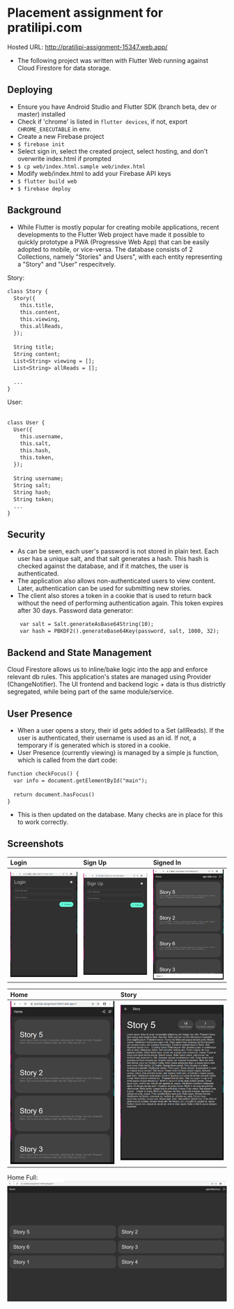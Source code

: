 # Placement assignment for pratilipi.com
Hosted URL: http://pratilipi-assignment-15347.web.app/

- The following project was written with Flutter Web running against Cloud Firestore for data storage.

## Deploying
- Ensure you have Android Studio and Flutter SDK (branch beta, dev or master) installed
- Check if 'chrome' is listed in `flutter devices`, if not, export `CHROME_EXECUTABLE` in env.
- Create a new Firebase project
- `$ firebase init`
- Select sign in, select the created project, select hosting, and don't overwrite index.html if prompted
- `$ cp web/index.html.sample web/index.html`
- Modify web/index.html to add your Firebase API keys
- `$ flutter build web`
- `$ firebase deploy`

## Background
- While Flutter is mostly popular for creating mobile applications, recent developments to the Flutter Web project have made it possible to quickly prototype a PWA (Progressive Web App) that can be easily adopted to mobile, or vice-versa. The database consists of 2 Collections, namely "Stories" and Users", with each entity representing a "Story" and "User" respecitvely.

Story:
```
class Story {
  Story({
    this.title,
    this.content,
    this.viewing,
    this.allReads,
  });

  String title;
  String content;
  List<String> viewing = [];
  List<String> allReads = [];

  ...
}
```
User:
```

class User {
  User({
    this.username,
    this.salt,
    this.hash,
    this.token,
  });

  String username;
  String salt;
  String hash;
  String token;
  ...
}
```

## Security
- As can be seen, each user's password is not stored in plain text. Each user has a unique salt, and that salt generates a hash. This hash is checked against the database, and if it matches, the user is authenticated.
- The application also allows non-authenticated users to view content. Later, authentication can be used for submitting new stories.
- The client also stores a token in a cookie that is used to return back without the need of performing authentication again. This token expires after 30 days.
Password data generator:
```
    var salt = Salt.generateAsBase64String(10);
    var hash = PBKDF2().generateBase64Key(password, salt, 1000, 32);
```

## Backend and State Management
Cloud Firestore allows us to inline/bake logic into the app and enforce relevant db rules. This application's states are managed using Provider (ChangeNotifier).
The UI frontend and backend logic + data is thus districtly segregated, while being part of the same module/service.

## User Presence
- When a user opens a story, their id gets added to a Set (allReads). If the user is authenticated, their username is used as an id. If not, a temporary if is generated which is stored in a cookie.
- User Presence (currently viewing) is managed by a simple js function, which is called from the dart code:
```
function checkFocus() {
  var info = document.getElementById("main");

  return document.hasFocus()
}
```
- This is then updated on the database. Many checks are in place for this to work correctly.

## Screenshots
| Login | Sign Up | Signed In |
| :---       | :---         | :---       |
| ![alt text](images/login.png) | ![alt text](images/sign_up.png) | ![alt text](images/signed_in.png) | 

| Home | Story |
| :---       | :---           |
|![alt text](images/home.png) | ![alt text](images/story_view.png) |

Home Full:
![alt text](images/home_landscape.png)
